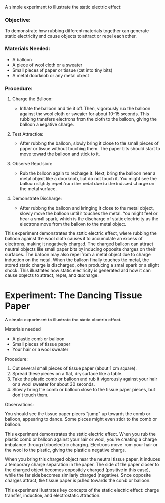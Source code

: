 A simple experiment to illustrate the static electric effect:

### Objective:

To demonstrate how rubbing different materials together can generate static electricity and cause objects to attract or repel each other.

### Materials Needed:

- A balloon
- A piece of wool cloth or a sweater
- Small pieces of paper or tissue (cut into tiny bits)
- A metal doorknob or any metal object

### Procedure:

1. Charge the Balloon:

   - Inflate the balloon and tie it off. Then, vigorously rub the balloon against the wool cloth or sweater for about 10-15 seconds. This rubbing transfers electrons from the cloth to the balloon, giving the balloon a negative charge.

2. Test Attraction:

   - After rubbing the balloon, slowly bring it close to the small pieces of paper or tissue without touching them. The paper bits should start to move toward the balloon and stick to it.

3. Observe Repulsion:

   - Rub the balloon again to recharge it. Next, bring the balloon near a metal object like a doorknob, but do not touch it. You might see the balloon slightly repel from the metal due to the induced charge on the metal surface.

4. Demonstrate Discharge:

   - After rubbing the balloon and bringing it close to the metal object, slowly move the balloon until it touches the metal. You might feel or hear a small spark, which is the discharge of static electricity as the electrons move from the balloon to the metal object.

This experiment demonstrates the static electric effect, where rubbing the balloon against the wool cloth causes it to accumulate an excess of electrons, making it negatively charged. The charged balloon can attract neutral objects like small paper bits by inducing opposite charges on their surfaces. The balloon may also repel from a metal object due to charge induction on the metal. When the balloon finally touches the metal, the stored static charge is discharged, often producing a small spark or a slight shock. This illustrates how static electricity is generated and how it can cause objects to attract, repel, and discharge.

# Experiment: The Dancing Tissue Paper

A simple experiment to illustrate the static electric effect.

Materials needed:

- A plastic comb or balloon
- Small pieces of tissue paper
- Your hair or a wool sweater

Procedure:

1. Cut several small pieces of tissue paper (about 1 cm square).
2. Spread these pieces on a flat, dry surface like a table.
3. Take the plastic comb or balloon and rub it vigorously against your hair or a wool sweater for about 30 seconds.
4. Slowly bring the comb or balloon close to the tissue paper pieces, but don't touch them.

Observations:

You should see the tissue paper pieces "jump" up towards the comb or balloon, appearing to dance. Some pieces might even stick to the comb or balloon.

This experiment demonstrates the static electric effect. When you rub the plastic comb or balloon against your hair or wool, you're creating a charge imbalance through triboelectric charging. Electrons move from your hair or the wool to the plastic, giving the plastic a negative charge.

When you bring this charged object near the neutral tissue paper, it induces a temporary charge separation in the paper. The side of the paper closer to the charged object becomes oppositely charged (positive in this case), while the far side becomes similarly charged (negative). Since opposite charges attract, the tissue paper is pulled towards the comb or balloon.

This experiment illustrates key concepts of the static electric effect: charge transfer, induction, and electrostatic attraction.

